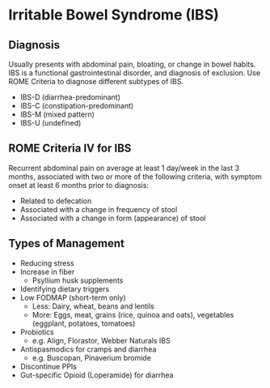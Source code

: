 # Irritable Bowel Syndrome (IBS)

## Diagnosis
Usually presents with abdominal pain, bloating, or change in bowel habits. IBS is a functional gastrointestinal disorder, and diagnosis of exclusion. Use ROME Criteria to diagnose different subtypes of IBS.

- IBS-D (diarrhea-predominant)
- IBS-C (constipation-predominant)
- IBS-M (mixed pattern)
- IBS-U (undefined)

## ROME Criteria IV for IBS
Recurrent abdominal pain on average at least 1 day/week in the last 3 months, associated with two or more of the following criteria, with symptom onset at least 6 months prior to diagnosis:

- Related to defecation
- Associated with a change in frequency of stool
- Associated with a change in form (appearance) of stool

## Types of Management
- Reducing stress
- Increase in fiber
   - Psyllium husk supplements
- Identifying dietary triggers
- Low FODMAP (short-term only)
   - Less: Dairy, wheat, beans and lentils
   - More: Eggs, meat, grains (rice, quinoa and oats), vegetables (eggplant, potatoes, tomatoes)
- Probiotics
   - e.g. Align, Florastor, Webber Naturals IBS
- Antispasmodics for cramps and diarrhea
   - e.g. Buscopan, Pinaverium bromide
- Discontinue PPIs
- Gut-specific Opioid (Loperamide) for diarrhea
